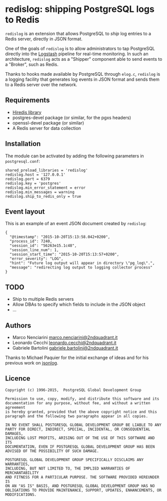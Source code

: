 # redislog: shipping PostgreSQL logs to Redis

`redislog` is an extension that allows PostgreSQL to _ship_ log entries to a Redis server, directly in JSON format.

One of the goals of `redislog` is to allow administrators to tap PostgreSQL directly into the [Logstash](https://www.elastic.co/products/logstash) pipeline for real-time monitoring. In such an architecture, `redislog` acts as a "Shipper" component able to send events to a "Broker", such as Redis.

Thanks to hooks made available by PostgreSQL through `elog.c`, `redislog` is a logging facility that generates log events in JSON format and sends them to a Redis server over the network. 

## Requirements

* [Hiredis library](https://github.com/redis/hiredis)
* postgres-devel package (or similar, for the pgxs headers)
* openssl-devel package (or similar)
* A Redis server for data collection

## Installation

The module can be activated by adding the following parameters in
`postgresql.conf`:

    shared_preload_libraries = 'redislog'
    redislog.host = '127.0.0.1'
    redislog.port = 6379
    redislog.key = 'postgres'
    redislog.min_error_statement = error
    redislog.min_messages = warning
    redislog.ship_to_redis_only = true


## Event layout

This is an example of an event JSON document created by `redislog`:

```
{
  "@timestamp": "2015-10-20T15:13:58.042+0200",
  "process_id": 7240,
  "session_id": "56263e15.1c48",
  "session_line_num": 1,
  "session_start_time": "2015-10-20T15:13:57+0200",
  "error_severity": "LOG",
  "hint": "Future log output will appear in directory \"pg_log\".",
  "message": "redirecting log output to logging collector process"
}
```



## TODO

* Ship to multiple Redis servers
* Allow DBAs to specify which fields to include in the JSON object
* ...

## Authors

* Marco Nenciarini <marco.nenciarini@2ndquadrant.it>
* Leonardo Cecchi <leonardo.cecchi@2ndquadrant.it>
* Gabriele Bartolini <gabriele.bartolini@2ndquadrant.it>

Thanks to Michael Paquier for the initial exchange of ideas and for his
previous work on [jsonlog](https://github.com/michaelpq/pg_plugins/blob/master/jsonlog/jsonlog.c).

## Licence

    Copyright (c) 1996-2015,  PostgreSQL Global Development Group
    
    Permission to use, copy, modify, and distribute this software and its
    documentation for any purpose, without fee, and without a written agreement
    is hereby granted, provided that the above copyright notice and this
    paragraph and the following two paragraphs appear in all copies.
    
    IN NO EVENT SHALL POSTGRESQL GLOBAL DEVELOPMENT GROUP BE LIABLE TO ANY
    PARTY FOR DIRECT, INDIRECT, SPECIAL, INCIDENTAL, OR CONSEQUENTIAL DAMAGES,
    INCLUDING LOST PROFITS, ARISING OUT OF THE USE OF THIS SOFTWARE AND ITS
    DOCUMENTATION, EVEN IF POSTGRESQL GLOBAL DEVELOPMENT GROUP HAS BEEN
    ADVISED OF THE POSSIBILITY OF SUCH DAMAGE.
    
    POSTGRESQL GLOBAL DEVELOPMENT GROUP SPECIFICALLY DISCLAIMS ANY WARRANTIES,
    INCLUDING, BUT NOT LIMITED TO, THE IMPLIED WARRANTIES OF MERCHANTABILITY
    AND FITNESS FOR A PARTICULAR PURPOSE. THE SOFTWARE PROVIDED HEREUNDER IS
    ON AN "AS IS" BASIS, AND POSTGRESQL GLOBAL DEVELOPMENT GROUP HAS NO
    OBLIGATIONS TO PROVIDE MAINTENANCE, SUPPORT, UPDATES, ENHANCEMENTS, OR
    MODIFICATIONS.

